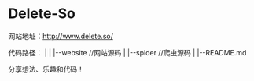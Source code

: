 # Delete-So
网站地址：http://www.delete.so/

代码路径：
|
|
|--website //网站源码
|
|--spider //爬虫源码
|
|--README.md 

分享想法、乐趣和代码！

